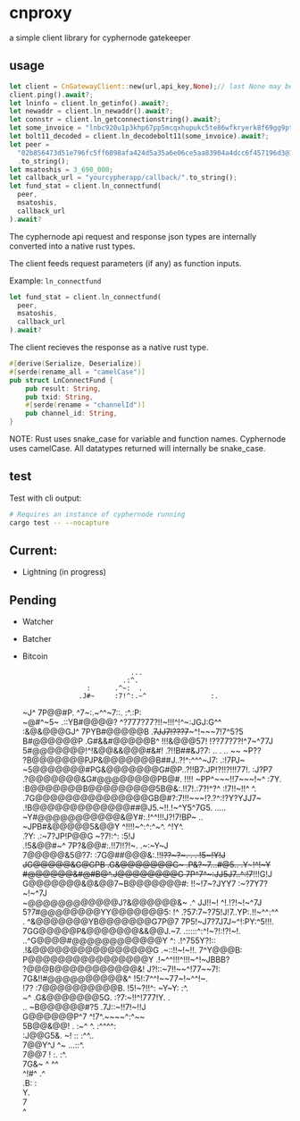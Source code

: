# cnproxy

a simple client library for cyphernode gatekeeper

## usage

```rust
let client = CnGatewayClient::new(url,api_key,None);// last None may be Some
client.ping().await?;
let lninfo = client.ln_getinfo().await?;
let newaddr = client.ln_newaddr().await?;
let connstr = client.ln_getconnectionstring().await?;
let some_invoice = "lnbc920u1p3khp67pp5mcqxhupukc5te86wfkryerk8f69gg9ptzcep33ry94svm4wvwzqqdqqcqzzgxqyz5vqrzjqwnvuc0u4txn35cafc7w94gxvq5p3cu9dd95f7hlrh0fvs46wpvhdjx4k0kekn630gqqqqryqqqqthqqpyrzjqw8c7yfutqqy3kz8662fxutjvef7q2ujsxtt45csu0k688lkzu3ldjx4k0kekn630gqqqqryqqqqthqqpysp58nxs2nm5wphu234ggawaeul2tnpl6jqc9a0ymfhwpr64vq0k3l4s9qypqsqlkrver3pdxm0teyye0n6y5sje8u90t4j8vpxq3qjwjh9ue46cctj2nzw8fdudfec6nd0e8gx9v485ek7p624j5leeykg70wmv59y3pqqn9ulv2".to_string();
let bolt11_decoded = client.ln_decodebolt11(some_invoice).await?;
let peer =
  "02b856473d51e796fc5ff6098afa424d5a35a6e06ce5aa83904a4dcc6f457196d3@149.56.123.56:9735"
  .to_string();
let msatoshis = 3_690_000;
let callback_url = "yourcypherapp/callback/".to_string();
let fund_stat = client.ln_connectfund(
  peer, 
  msatoshis, 
  callback_url
).await?
```

The cyphernode api request and response json types are internally converted into a native rust types.

The client feeds request parameters (if any) as function inputs.

Example: `ln_connectfund`

```rust
let fund_stat = client.ln_connectfund(
  peer, 
  msatoshis, 
  callback_url
).await?
```

The client recieves the response as a native rust type.

```rust
#[derive(Serialize, Deserialize)]
#[serde(rename_all = "camelCase")]
pub struct LnConnectFund {
    pub result: String,
    pub txid: String,
    #[serde(rename = "channelId")]
    pub channel_id: String,
}
```

NOTE: Rust uses snake_case for variable and function names. Cyphernode uses camelCase. 
All datatypes returned will internally be snake_case.

## test

Test with cli output:

```bash
# Requires an instance of cyphernode running
cargo test -- --nocapture
```

## Current:

- Lightning (in progress)

## Pending

- Watcher
- Batcher 
- Bitcoin

                                 ...                        
                               .:^.                         
                      :      .^~:  .                        
                    .J#~     :7!^:.~^                :.     
  ~J^              7P@@#P.   ^7~:.~^^~7::.       :^.:P:     
  ~@#^~5~      .::YB#@@@@?   ^?777?77?!!~!!!^!^~:JGJ:G^^    
  :&@&@@@GJ^   7PYB#@@@@@B   .~~7JJ7!???7~~~^!~~~7!7^5?5    
   B#@@@@@@P  .G#&&#@@@@@B^  !!!&@@@57! !??77?7?!^7~^77J    
   5#@@@@@@@!^!&@@&&@@@#&#! .?!!B##&J?7: .. . .. ~~ ~P??    
   ?B@@@@@@@PJP&@@@@@@@B##J..?!^:^^^~J7:         .:!7PJ~    
   ~5@@@@@@@#PG&@@@@@@@G#@P..?!!B7:JP!?!!?!!!77!. :J?P7     
   .?@@@@@@@&G#@@@@@@@@PB@#. !!!! ~PP^~~~!!7~~~!~^ :7Y.     
    :B@@@@@@@B@@@@@@@@@5B@&:.!!7!.:7?!^?^ :!7!!~!!^ ^.      
     .7G@@@@@@@@@@@@@@@GB@#?:7!!!~~~!?.?^:!?Y?YJJ7~         
       .!B@@@@@@@@@@@@@##@J5.~!!.!~^Y5^7G5. .....           
          ~Y#@@@@@@@@@@@&@Y#:.!^^!!!J?!7!BP~          ..    
             ~JPB#&@@@@@5&@@Y ^!!!!~^:^:^~^.         ^!Y^.  
      .?Y:       .:~7?JP!P@@G  ~?7!:^:                :5!J  
   .!5&@@#~^          7P?&@@#:.!!7!!?!~.           .~:~Y~J  
   7@@@@@&5@?7:    :7G@##@@@&:.!!~~!??~?~.     . . !5~!Y!J  
  JG@@@@@&G@GPB  .G&@@@@@@@G~ .P&?~7...#@5..  .Y~~~~~!^!~Y  
  #@@@@@@&#@#B@^.J@@@@@@@@G     7P^7^~:JJ5J7..^:!7~~!!!G!J  
  G@@@@@@@&@&@@7~B@@@@@@@#:      !!~!7~?JYY7 :~?7Y7?~!~^7J  
  ~@@@@@@@@@@@@J?&@@@@@@&~        .^  JJ!!~!  ^!.!?!~!~^7J  
   5?7#@@@@@@@@YY@@@@@@@5: !^ .?57:7~?75!J!7..YP:.!!~^^:^^  
   .  ^&@@@@@@@YB@@@@@@@G7P@7 7P5!~J7?7J7J~^!:PY:^5!!!.     
       7GG@@@@@P&@@@@@@@&&@@J.~7.  .:::::^:^!~?!:!?!~!.     
       ..^G@@@@#@@@@@@@@@@@@Y   ^:         .!^755Y?!::      
         .!&@@@@@@@@@@@@@@@@G  .~::!!~!~!!. 7^Y@@@B:        
           P@@@@@@@@@@@@@@@@Y .!~^^!!!^!!!~^!~JBBB?         
           ?@@@B@@@@@@@@@@@&!  J?!::~7!!~~^!77~~7!:         
           7G&!!#@@@@@@@@@@&^  !5!:7^^!~~77~!~^^!~.         
           !7? :7@@@@@@@@@@B.  !5!~?!!^: ~Y~Y: :^.          
           ~^   .G&@@@@@@@5G.  :?7:~!!^!777!Y.   .          
           ..    ~B@@@@@@#?5   .7J::~!!7!~!!J               
                  G@@@@@@P^7   ^!7^.~~~~^:^~~               
                  5B@@&@@! .   :~^  ^. :^^^^:               
                  :J@@G5&.     ~!   ::  :^^..               
                   7@@Y^J      ^~   ...::^.                 
                   7@@7 !      :.       :^.                 
                   7G&~ ^                ^^                 
                   ^!#^                  .^                 
                    .B:                   :                 
                     Y.                                     
                     7                                      
                     ^ 
